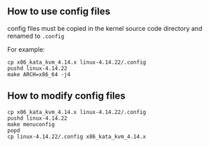 ## How to use config files

config files must be copied in the kernel source code directory and renamed to `.config`

For example:

```
cp x86_kata_kvm_4.14.x linux-4.14.22/.config
pushd linux-4.14.22
make ARCH=x86_64 -j4
```

## How to modify config files

```
cp x86_kata_kvm_4.14.x linux-4.14.22/.config
pushd linux-4.14.22
make menuconfig
popd
cp linux-4.14.22/.config x86_kata_kvm_4.14.x
```

